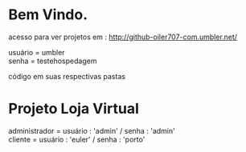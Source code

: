 Bem Vindo.
============================================================================

acesso para ver projetos em : http://github-oiler707-com.umbler.net/

usuário = umbler         
senha = testehospedagem

código em suas respectivas pastas


Projeto Loja Virtual
============================================================================

administrador = usuário : 'admin' / senha : 'admin'                                                                                                                     
cliente       = usuário : 'euler' / senha : 'porto'


